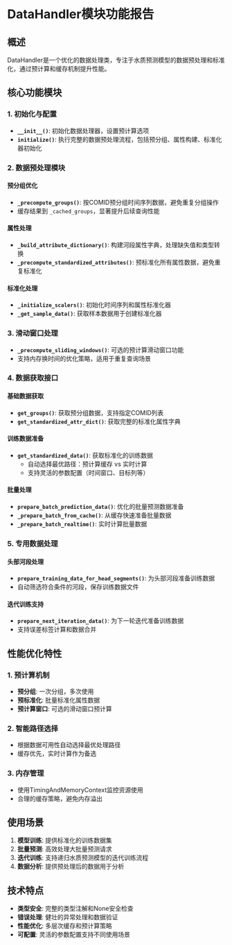 # DataHandler模块功能报告

## 概述
DataHandler是一个优化的数据处理类，专注于水质预测模型的数据预处理和标准化，通过预计算和缓存机制提升性能。

## 核心功能模块

### 1. 初始化与配置
- **`__init__()`**: 初始化数据处理器，设置预计算选项
- **`initialize()`**: 执行完整的数据预处理流程，包括预分组、属性构建、标准化器初始化

### 2. 数据预处理模块

#### 预分组优化
- **`_precompute_groups()`**: 按COMID预分组时间序列数据，避免重复分组操作
- 缓存结果到 `_cached_groups`，显著提升后续查询性能

#### 属性处理
- **`_build_attribute_dictionary()`**: 构建河段属性字典，处理缺失值和类型转换
- **`_precompute_standardized_attributes()`**: 预标准化所有属性数据，避免重复标准化

#### 标准化处理
- **`_initialize_scalers()`**: 初始化时间序列和属性标准化器
- **`_get_sample_data()`**: 获取样本数据用于创建标准化器

### 3. 滑动窗口处理
- **`_precompute_sliding_windows()`**: 可选的预计算滑动窗口功能
- 支持内存换时间的优化策略，适用于重复查询场景

### 4. 数据获取接口

#### 基础数据获取
- **`get_groups()`**: 获取预分组数据，支持指定COMID列表
- **`get_standardized_attr_dict()`**: 获取完整的标准化属性字典

#### 训练数据准备
- **`get_standardized_data()`**: 获取标准化的训练数据
  - 自动选择最优路径：预计算缓存 vs 实时计算
  - 支持灵活的参数配置（时间窗口、目标列等）

#### 批量处理
- **`prepare_batch_prediction_data()`**: 优化的批量预测数据准备
- **`_prepare_batch_from_cache()`**: 从缓存快速准备批量数据
- **`_prepare_batch_realtime()`**: 实时计算批量数据

### 5. 专用数据处理

#### 头部河段处理
- **`prepare_training_data_for_head_segments()`**: 为头部河段准备训练数据
- 自动筛选符合条件的河段，保存训练数据文件

#### 迭代训练支持
- **`prepare_next_iteration_data()`**: 为下一轮迭代准备训练数据
- 支持误差标签计算和数据合并

## 性能优化特性

### 1. 预计算机制
- **预分组**: 一次分组，多次使用
- **预标准化**: 批量标准化属性数据
- **预计算窗口**: 可选的滑动窗口预计算

### 2. 智能路径选择
- 根据数据可用性自动选择最优处理路径
- 缓存优先，实时计算作为备选

### 3. 内存管理
- 使用TimingAndMemoryContext监控资源使用
- 合理的缓存策略，避免内存溢出

## 使用场景

1. **模型训练**: 提供标准化的训练数据集
2. **批量预测**: 高效处理大批量预测请求
3. **迭代训练**: 支持递归水质预测模型的迭代训练流程
4. **数据分析**: 提供预处理后的数据用于分析

## 技术特点

- **类型安全**: 完整的类型注解和None安全检查
- **错误处理**: 健壮的异常处理和数据验证
- **性能优化**: 多层次缓存和预计算策略
- **可配置**: 灵活的参数配置支持不同使用场景